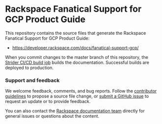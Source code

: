 # Rackspace Fanatical Support for GCP Product Guide

This repository contains the source files that generate the Rackspace Fanatical
Support for GCP Product Guide:

* https://developer.rackspace.com/docs/fanatical-support-gcp/

When you commit changes to the master branch of this repository, the
[Strider CI/CD build job](https://build.developer.rackspace.com/rackerlabs/docs-gcp/)
builds the documentation. Successful builds are deployed to production.

### Support and feedback

We welcome feedback, comments, and bug reports. Follow the [contributor guidelines](CONTRIBUTING.md)
to propose a source file change, or [submit a GitHub issue](https://github.com/rackerlabs/docs-cloud-servers/issues/new)
to request an update or to provide feedback.

You can also contact the [Rackspace documentation team](mailto:devdoc@rackspace.com) directly for general
issues or questions about the content.